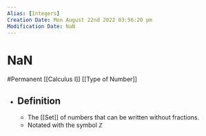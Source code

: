 ```yaml
---
Alias: [Integers]
Creation Date: Mon August 22nd 2022 03:56:20 pm 
Modification Date: NaN
---
```

# NaN
#Permanent [[Calculus I]] [[Type of Number]]

- ## Definition
	- The [[Set]] of numbers that can be written without fractions.
	- Notated with the symbol ℤ